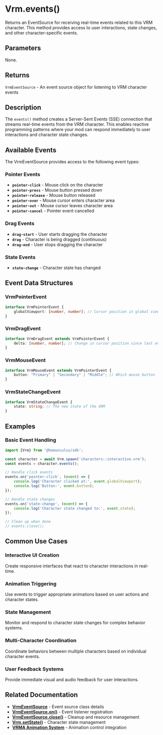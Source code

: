 # Vrm.events()

Returns an EventSource for receiving real-time events related to this VRM character.
This method provides access to user interactions, state changes, and other character-specific events.

## Parameters

None.

## Returns

`VrmEventSource` - An event source object for listening to VRM character events

## Description

The `events()` method creates a Server-Sent Events (SSE) connection that streams real-time events from the VRM
character. This enables reactive programming patterns where your mod can respond immediately to user interactions and
character state changes.

## Available Events

The VrmEventSource provides access to the following event types:

### Pointer Events

- **`pointer-click`** - Mouse click on the character
- **`pointer-press`** - Mouse button pressed down
- **`pointer-release`** - Mouse button released
- **`pointer-over`** - Mouse cursor enters character area
- **`pointer-out`** - Mouse cursor leaves character area
- **`pointer-cancel`** - Pointer event cancelled

### Drag Events

- **`drag-start`** - User starts dragging the character
- **`drag`** - Character is being dragged (continuous)
- **`drag-end`** - User stops dragging the character

### State Events

- **`state-change`** - Character state has changed

## Event Data Structures

### VrmPointerEvent

```typescript
interface VrmPointerEvent {
    globalViewport: [number, number]; // Cursor position in global viewport
}
```

### VrmDragEvent

```typescript
interface VrmDragEvent extends VrmPointerEvent {
    delta: [number, number]; // Change in cursor position since last event
}
```

### VrmMouseEvent

```typescript
interface VrmMouseEvent extends VrmPointerEvent {
    button: "Primary" | "Secondary" | "Middle"; // Which mouse button
}
```

### VrmStateChangeEvent

```typescript
interface VrmStateChangeEvent {
    state: string; // The new state of the VRM
}
```

## Examples

### Basic Event Handling

```typescript
import {Vrm} from '@homunculus/sdk';

const character = await Vrm.spawn('characters::interactive.vrm');
const events = character.events();

// Handle click events
events.on('pointer-click', (event) => {
    console.log('Character clicked at:', event.globalViewport);
    console.log('Button:', event.button);
});

// Handle state changes
events.on('state-change', (event) => {
    console.log('Character state changed to:', event.state);
});

// Clean up when done
// events.close();
```

## Common Use Cases

### Interactive UI Creation

Create responsive interfaces that react to character interactions in real-time.

### Animation Triggering

Use events to trigger appropriate animations based on user actions and character states.

### State Management

Monitor and respond to character state changes for complex behavior systems.

### Multi-Character Coordination

Coordinate behaviors between multiple characters based on individual character events.

### User Feedback Systems

Provide immediate visual and audio feedback for user interactions.

## Related Documentation

- **[VrmEventSource](../VrmEventSource/index.md)** - Event source class details
- **[VrmEventSource.on()](../VrmEventSource/on.md)** - Event listener registration
- **[VrmEventSource.close()](../VrmEventSource/close.md)** - Cleanup and resource management
- **[Vrm.setState()](setState.md)** - Character state management
- **[VRMA Animation System](../vrma/index.md)** - Animation control integration